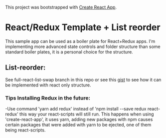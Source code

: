 This project was bootstrapped with [Create React App](https://github.com/facebookincubator/create-react-app).

# React/Redux Template + List reorder
This sample app can be used as a boiler plate for React+Redux apps. I'm implementing more advanced state controls and folder structure than some standard boiler plates, it is a personal choice for the structure.

## List-reorder:
See full-react-list-swap branch in this repo or see this [gist](https://gist.github.com/DevTrader/5f14614e1d178dec0f6d48b68fa6dfaf) to see how it can be implemented with react only structure.

### Tips Installing Redux in the future:
-Use command 'yarn add redux' instead of 'npm install --save redux react-redux' this way your react-scripts will still run. This happens when using 'create-react-app', it uses yarn, adding new packages with npm causes certain packages that were added with yarn to be ejected, one of them being react-scripts.  
